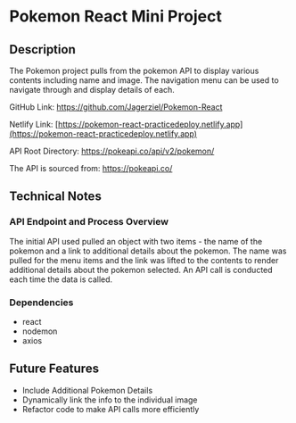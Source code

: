 # Pokemon React Mini Project

## Description
The Pokemon project pulls from the pokemon API to display various contents including name and image.  The navigation menu can be used to navigate through and display details of each.

GitHub Link: https://github.com/Jagerziel/Pokemon-React

Netlify Link: [https://pokemon-react-practicedeploy.netlify.app](https://pokemon-react-practicedeploy.netlify.app)

API Root Directory: https://pokeapi.co/api/v2/pokemon/

The API is sourced from: https://pokeapi.co/

## Technical Notes

### API Endpoint and Process Overview
The initial API used pulled an object with two items - the name of the pokemon and a link to additional details about the pokemon.  The name was pulled for the menu items and the link was lifted to the contents to render additional details about the pokemon selected.  An API call is conducted each time the data is called.

### Dependencies
- react
- nodemon
- axios

## Future Features
- Include Additional Pokemon Details
- Dynamically link the info to the individual image
- Refactor code to make API calls more efficiently
